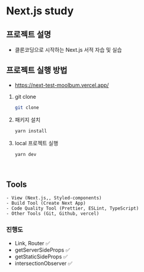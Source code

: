 <h1>Next.js study</h1>

## 프로젝트 설명

- 클론코딩으로 시작하는 Next.js 서적 자습 및 실습

## 프로젝트 실행 방법

- https://next-test-moolbum.vercel.app/

1. git clone
   ```bash
   git clone
   ```
2. 패키지 설치
   ```bash
   yarn install
   ```
3. local 프로젝트 실행
   ```bash
   yarn dev
   ```

<br>

## Tools

```
- View (Next.js,, Styled-components)
- Build Tool (Create Next App)
- Code Quality Tool (Prettier, ESLint, TypeScript)
- Other Tools (Git, Github, vercel)
```

### 진행도

- Link, Router ✅
- getServerSideProps ✅
- getStaticSideProps ✅
- intersectionObserver ✅
